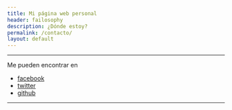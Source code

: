 ```yaml
---
title: Mi página web personal
header: failosophy
description: ¿Dónde estoy?
permalink: /contacto/
layout: default
---
```


----------

Me pueden encontrar en

* [facebook](https://www.facebook.com/Abraham.Olivetti/)
* [twitter](https://twitter.com/OlivettiOscar)
* [github](https://github.com/Oiuhukt)

-------------
